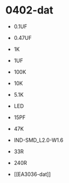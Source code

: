 
# 0402-dat

- 0.1UF 
- 0.47UF
- 1K
- 1UF
- 100K
- 10K
- 5.1K
- LED
- 15PF
- 47K
- IND-SMD_L2.0-W1.6
- 33R 
- 240R

- [[EA3036-dat]]


